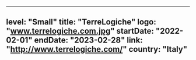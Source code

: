 
---
level: "Small"
title: "TerreLogiche"
logo: "www.terrelogiche.com.jpg"
startDate: "2022-02-01"
endDate: "2023-02-28"
link: "http://www.terrelogiche.com/"
country: "Italy"
---
